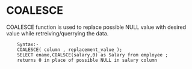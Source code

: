 # COALESCE

COALESCE function is used to replace possible NULL   value with desired value while retreiving/querrying   the data.

```
    Syntax:-
    COALESCE( column , replacement_value );
    SELECT ename,COALSCE(salary,0) as Salary from employee ;
    returns 0 in place of possible NULL in salary column
```
